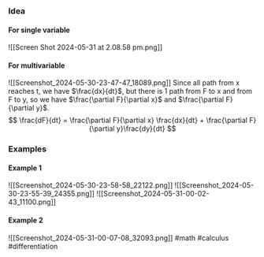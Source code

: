 ### Idea
#### For single variable
![[Screen Shot 2024-05-31 at 2.08.58 pm.png]]
#### For multivariable 

![[Screenshot_2024-05-30-23-47-47_18089.png]]
Since all path from x reaches t, we have $\frac{dx}{dt}$, but there is 1 path from F to x and from F to y, so we have $\frac{\partial F}{\partial x}$ and $\frac{\partial F}{\partial y}$.
$$
\frac{dF}{dt} = \frac{\partial F}{\partial x} \frac{dx}{dt} + \frac{\partial F}{\partial y}\frac{dy}{dt}
$$
### Examples
#### Example 1
![[Screenshot_2024-05-30-23-58-58_22122.png]]
![[Screenshot_2024-05-30-23-55-39_24355.png]]
![[Screenshot_2024-05-31-00-02-43_11100.png]]
#### Example 2
![[Screenshot_2024-05-31-00-07-08_32093.png]]
#math #calculus #differentiation 



